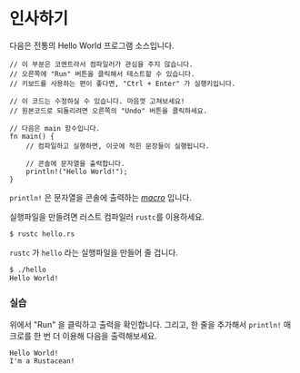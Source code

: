 # 인사하기

다음은 전통의 Hello World 프로그램 소스입니다.

```rust,editable
// 이 부분은 코멘트라서 컴파일러가 관심을 주지 않습니다.
// 오른쪽에 "Run" 버튼을 클릭해서 테스트할 수 있습니다.
// 키보드를 사용하는 편이 좋다면, "Ctrl + Enter" 가 실행키입니다.

// 이 코드는 수정하실 수 있습니다. 마음껏 고쳐보세요!
// 원본코드로 되돌리려면 오른쪽의 "Undo" 버튼을 클릭하세요.

// 다음은 main 함수입니다.
fn main() {
    // 컴파일하고 실행하면, 이곳에 적힌 문장들이 실행됩니다.

    // 콘솔에 문자열을 출력합니다.
    println!("Hello World!");
}
```

`println!` 은 문자열을 콘솔에 출력하는 [*macro*][macros] 입니다.

실행파일을 만들려면 러스트 컴파일러 `rustc`를 이용하세요.

```bash
$ rustc hello.rs
```

`rustc` 가 `hello` 라는 실행파일을 만들어 줄 겁니다.

```bash
$ ./hello
Hello World!
```

### 실습

위에서 "Run" 을 클릭하고 출력을 확인합니다. 그리고, 한 줄을 추가해서
`println!` 매크로를 한 번 더 이용해 다음을 출력해보세요.

```text
Hello World!
I'm a Rustacean!
```

[macros]: macros.md
